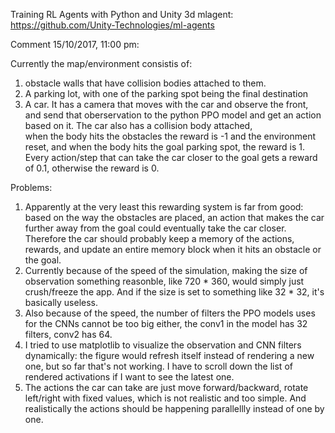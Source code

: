 Training RL Agents with Python and Unity 3d mlagent: https://github.com/Unity-Technologies/ml-agents

Comment 15/10/2017, 11:00 pm:

Currently the map/environment consistis of:
1. obstacle walls that have collision bodies attached to them.
2. A parking lot, with one of the parking spot being the final destination
3. A car. It has a camera that moves with the car and observe the front, and send that oberservation to
the python PPO model and get an action based on it. The car also has a collision body attached,  
when the body hits the obstacles the reward is -1 and the environment reset, and when the body hits
the goal parking spot, the reward is 1. Every action/step that can take the car closer to the goal 
gets a reward of 0.1, otherwise the reward is 0.

Problems:
1. Apparently at the very least this rewarding system is far from good: based on the way the obstacles are
placed, an action that makes the car further away from the goal could eventually take the car closer. Therefore
the car should probably keep a memory of the actions, rewards, and update an entire memory block when it hits
an obstacle or the goal.
2. Currently because of the speed of the simulation, making the size of observation something reasonble, like 
720 * 360, would simply just crush/freeze the app. And if the size is set to something like 32 * 32, it's 
basically useless.
3. Also because of the speed, the number of filters the PPO models uses for the CNNs cannot be too big either, 
the conv1 in the model has 32 filters, conv2 has 64.
4. I tried to use matplotlib to visualize the observation and CNN filters dynamically: the figure would refresh
itself instead of rendering a new one, but so far that's not working. I have to scroll down the list of rendered
activations if I want to see the latest one.
5. The actions the car can take are just move forward/backward, rotate left/right with fixed values, which is 
not realistic and too simple. And realistically the actions should be happening parallellly instead of one by one.
